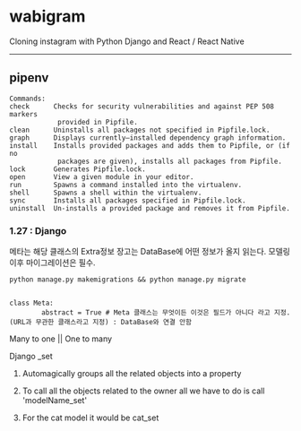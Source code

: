 # wabigram

Cloning instagram with Python Django and React / React Native

---

## pipenv

    Commands:
    check      Checks for security vulnerabilities and against PEP 508 markers
                provided in Pipfile.
    clean      Uninstalls all packages not specified in Pipfile.lock.
    graph      Displays currently–installed dependency graph information.
    install    Installs provided packages and adds them to Pipfile, or (if no
                packages are given), installs all packages from Pipfile.
    lock       Generates Pipfile.lock.
    open       View a given module in your editor.
    run        Spawns a command installed into the virtualenv.
    shell      Spawns a shell within the virtualenv.
    sync       Installs all packages specified in Pipfile.lock.
    uninstall  Un-installs a provided package and removes it from Pipfile.

### 1.27 : Django

메타는 해당 클래스의 Extra정보
장고는 DataBase에 어떤 정보가 올지 읽는다. 모델링 이후 마이그레이션은 필수.

    python manage.py makemigrations && python manage.py migrate


    class Meta:
            abstract = True # Meta 클래스는 무엇이든 이것은 필드가 아니다 라고 지정. (URL과 무관한 클래스라고 지정) : DataBase와 연결 안함

Many to one || One to many

Django \_set

1. Automagically groups all the related objects into a property

2. To call all the objects related to the owner all we have to do is call 'modelName_set'

3. For the cat model it would be cat_set
